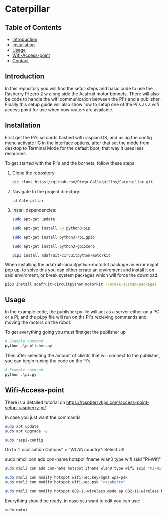 # Caterpillar


## Table of Contents
- [Introduction](#introduction)
- [Installation](#installation)
- [Usage](#usage)
- [Wifi-Access-point](#Wifi-Access-point)
- [Contact](#contact)

## Introduction
In this repository you will find the setup steps and basic code to use the Rasberry Pi zero 2 w along side the Adafruit motor bonnets. There will also be code to handle the wifi communication between the Pi's and a publisher. Finally this setup guide will also show how to setup one of the Pi's as a wifi access point for use when now routers are available.



## Installation
First get the Pi's sd cards flashed with raspian OS, and using the config menu activate IIC in the interface options, after that set the mode from desktop to Terminal Mode for the default boot, that way it uses less resources.

To get started with the Pi's and the bonnets, follow these steps:

1. Clone the repository:
    ```bash
    git clone https://github.com/Diego-Galleguillos/Caterpillar.git
    ```

2. Navigate to the project directory:
    ```bash
    cd Caterpillar
    ```

3. Install dependencies:
    ```bash
    sudo apt-get update

    sudo apt-get install -y python3-pip

    sudo apt-get install python3-rpi.gpio

    sudo apt-get install python3-gpiozero

    pip3 install adafruit-circuitpython-motorkit
    ```

When installing the adafruit-circuitpython-motorkit package an error might pop up, to solve this you can either create an enviroment and install it on said enviroment, or break system packages which will force the download:

```bash
pip3 install adafruit-circuitpython-motorkit --break-system-packages
```

## Usage
In the example code, the publisher.py file will act as a server either on a PC or a Pi, and the pi.py file will run on the Pi's recieving commands and moving the motors on the robot.

To get everything going you must first get the publisher up
```bash
# Example command
python .\publisher.py
```
Then after selecting the amount of clients that will connect to the publisher, you can begin runing the code on the Pi's


```bash
# Example command
python .\pi.py
```

## Wifi-Access-point

There is a detailed tutorial on https://raspberrytips.com/access-point-setup-raspberry-pi/

In case you just want the commands:

```bash
sudo apt update
sudo apt upgrade -y

sudo raspi-config
```
Go to “Localisation Options” > “WLAN country”: 
Select US

sudo nmcli con add con-name hotspot ifname wlan0 type wifi ssid "Pi-Wifi"

```bash
sudo nmcli con add con-name hotspot ifname wlan0 type wifi ssid "Pi-Wifi"
```

```bash
sudo nmcli con modify hotspot wifi-sec.key-mgmt wpa-psk
sudo nmcli con modify hotspot wifi-sec.psk "raspberry"
```

```bash
sudo nmcli con modify hotspot 802-11-wireless.mode ap 802-11-wireless.band bg ipv4.method shared
```

Everything should be ready, in case you want to edit you can use:

```bash
sudo nmtui
```